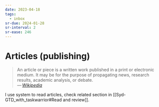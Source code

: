 ```yaml
---
date: 2023-04-18
tags:
  - inbox
sr-due: 2024-01-28
sr-interval: 2
sr-ease: 246
---
```

# Articles (publishing)

> An article or piece is a written work published in a print or electronic
> medium. It may be for the purpose of propagating news, research results,
> academic analysis, or debate.\
> — <cite>[Wikipedia](https://en.wikipedia.org/wiki/Article)</cite>

I use system to read articles, check related section in
[[Syd-GTD_with_taskwarrior#Read and review]].
